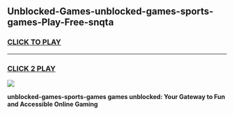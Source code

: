 
## Unblocked-Games-unblocked-games-sports-games-Play-Free-snqta
<h3>
<a href="https://premium76.site?title=unblocked-games-sports-games&ref=23A">CLICK TO PLAY</a></h3>
<hr>

<h3>
<a href="https://premium76.site?title=unblocked-games-sports-games&ref=23A">CLICK 2 PLAY</a>
  
</h3>

<a href="https://premium76.site?title=unblocked-games-sports-games&ref=23A"><img src="https://clearcache.store/games.png"></a>


**unblocked-games-sports-games games unblocked: Your Gateway to Fun and Accessible Online Gaming**
